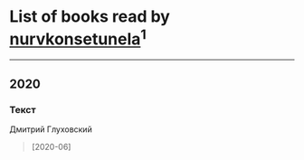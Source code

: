 # List of books read by [nurvkonsetunela](http://vk.com/id193873058)<sup>1</sup>
---

## 2020

### Текст
Дмитрий Глуховский
> [2020-06] 



